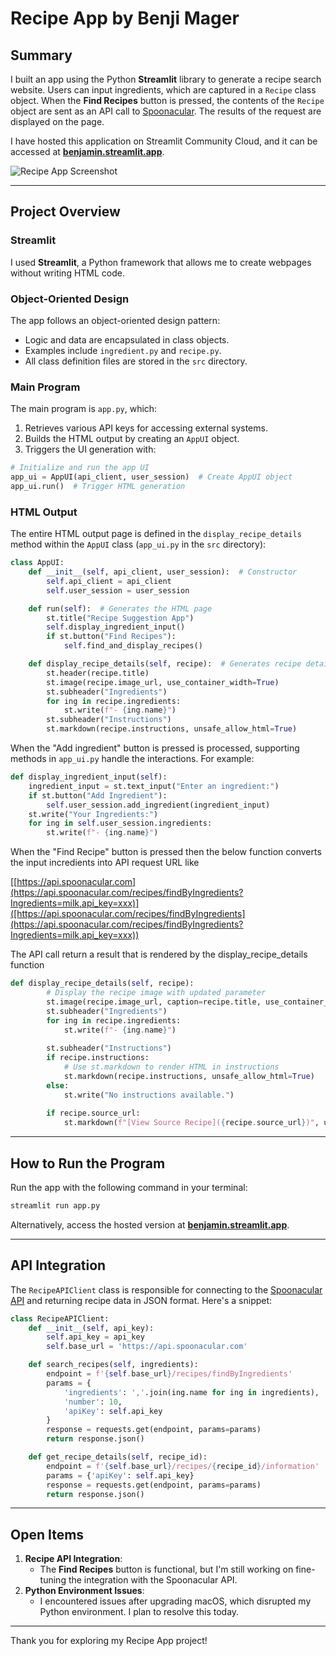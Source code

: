 # Recipe App by Benji Mager

## Summary
I built an app using the Python **Streamlit** library to generate a recipe search website. Users can input ingredients, which are captured in a `Recipe` class object. When the **Find Recipes** button is pressed, the contents of the `Recipe` object are sent as an API call to [Spoonacular](https://api.spoonacular.com). The results of the request are displayed on the page.

I have hosted this application on Streamlit Community Cloud, and it can be accessed at **[benjamin.streamlit.app](https://benjamin.streamlit.app)**.

![Recipe App Screenshot](https://github.com/user-attachments/assets/1fb01aee-b654-4cad-9f1c-11ac6b7b51cf)

---

## Project Overview

### Streamlit
I used **Streamlit**, a Python framework that allows me to create webpages without writing HTML code.


### Object-Oriented Design
The app follows an object-oriented design pattern:
- Logic and data are encapsulated in class objects.
- Examples include `ingredient.py` and `recipe.py`.
- All class definition files are stored in the `src` directory.

### Main Program
The main program is `app.py`, which:
1. Retrieves various API keys for accessing external systems.
2. Builds the HTML output by creating an `AppUI` object.
3. Triggers the UI generation with:

```python
# Initialize and run the app UI
app_ui = AppUI(api_client, user_session)  # Create AppUI object
app_ui.run()  # Trigger HTML generation
```

### HTML Output
The entire HTML output page is defined in the `display_recipe_details` method within the `AppUI` class (`app_ui.py` in the `src` directory):

```python
class AppUI:
    def __init__(self, api_client, user_session):  # Constructor
        self.api_client = api_client
        self.user_session = user_session

    def run(self):  # Generates the HTML page
        st.title("Recipe Suggestion App")
        self.display_ingredient_input()
        if st.button("Find Recipes"):
            self.find_and_display_recipes()

    def display_recipe_details(self, recipe):  # Generates recipe details page
        st.header(recipe.title)
        st.image(recipe.image_url, use_container_width=True)
        st.subheader("Ingredients")
        for ing in recipe.ingredients:
            st.write(f"- {ing.name}")
        st.subheader("Instructions")
        st.markdown(recipe.instructions, unsafe_allow_html=True)
```

When the "Add ingredient" button is pressed is processed, supporting methods in `app_ui.py` handle the interactions. For example:

```python
def display_ingredient_input(self):
    ingredient_input = st.text_input("Enter an ingredient:")
    if st.button("Add Ingredient"):
        self.user_session.add_ingredient(ingredient_input)
    st.write("Your Ingredients:")
    for ing in self.user_session.ingredients:
        st.write(f"- {ing.name}")
```

When the "Find Recipe" button is pressed then the below function converts the input incredients into API request URL like

 [[https://api.spoonacular.com](https://api.spoonacular.com/recipes/findByIngredients?Ingredients=milk,api_key=xxx)]([https://api.spoonacular.com/recipes/findByIngredients](https://api.spoonacular.com/recipes/findByIngredients?Ingredients=milk,api_key=xxx))

The API call return a result that is rendered by the display_recipe_details function

```python
def display_recipe_details(self, recipe):
        # Display the recipe image with updated parameter
        st.image(recipe.image_url, caption=recipe.title, use_container_width=True)
        st.subheader("Ingredients")
        for ing in recipe.ingredients:
            st.write(f"- {ing.name}")
        
        st.subheader("Instructions")
        if recipe.instructions:
            # Use st.markdown to render HTML in instructions
            st.markdown(recipe.instructions, unsafe_allow_html=True)
        else:
            st.write("No instructions available.")
        
        if recipe.source_url:
            st.markdown(f"[View Source Recipe]({recipe.source_url})", unsafe_allow_html=True)
```




---

## How to Run the Program

Run the app with the following command in your terminal:
```bash
streamlit run app.py
```

Alternatively, access the hosted version at **[benjamin.streamlit.app](https://benjamin.streamlit.app)**.

---

## API Integration
The `RecipeAPIClient` class is responsible for connecting to the [Spoonacular API](https://api.spoonacular.com) and returning recipe data in JSON format. Here's a snippet:

```python
class RecipeAPIClient:
    def __init__(self, api_key):
        self.api_key = api_key
        self.base_url = 'https://api.spoonacular.com'

    def search_recipes(self, ingredients):
        endpoint = f'{self.base_url}/recipes/findByIngredients'
        params = {
            'ingredients': ','.join(ing.name for ing in ingredients),
            'number': 10,
            'apiKey': self.api_key
        }
        response = requests.get(endpoint, params=params)
        return response.json()

    def get_recipe_details(self, recipe_id):
        endpoint = f'{self.base_url}/recipes/{recipe_id}/information'
        params = {'apiKey': self.api_key}
        response = requests.get(endpoint, params=params)
        return response.json()
```

---

## Open Items
1. **Recipe API Integration**:
   - The **Find Recipes** button is functional, but I'm still working on fine-tuning the integration with the Spoonacular API.
2. **Python Environment Issues**:
   - I encountered issues after upgrading macOS, which disrupted my Python environment. I plan to resolve this today.

---

Thank you for exploring my Recipe App project!

